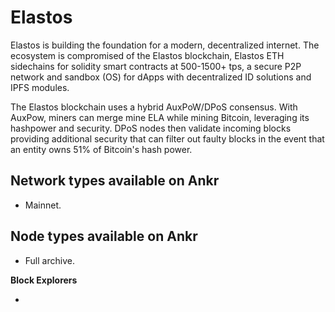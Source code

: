 # Elastos

Elastos is building the foundation for a modern, decentralized internet. The ecosystem is compromised of the Elastos blockchain, Elastos ETH sidechains for solidity smart contracts at 500-1500+ tps, a secure P2P network and sandbox (OS) for dApps with decentralized ID solutions and IPFS modules.

The Elastos blockchain uses a hybrid AuxPoW/DPoS consensus. With AuxPow, miners can merge mine ELA while mining Bitcoin, leveraging its hashpower and security. DPoS nodes then validate incoming blocks providing additional security that can filter out faulty blocks in the event that an entity owns 51% of Bitcoin's hash power.

## Network types available on Ankr <a href="network-types-available-on-ankr" id="network-types-available-on-ankr"></a>

* Mainnet.

## Node types available on Ankr <a href="node-types-available-on-ankr" id="node-types-available-on-ankr"></a>

* Full archive.

**Block Explorers**

*
